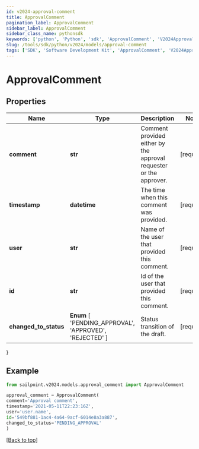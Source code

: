 ```yaml
---
id: v2024-approval-comment
title: ApprovalComment
pagination_label: ApprovalComment
sidebar_label: ApprovalComment
sidebar_class_name: pythonsdk
keywords: ['python', 'Python', 'sdk', 'ApprovalComment', 'V2024ApprovalComment'] 
slug: /tools/sdk/python/v2024/models/approval-comment
tags: ['SDK', 'Software Development Kit', 'ApprovalComment', 'V2024ApprovalComment']
---
```


# ApprovalComment


## Properties

Name | Type | Description | Notes
------------ | ------------- | ------------- | -------------
**comment** | **str** | Comment provided either by the approval requester or the approver. | [required]
**timestamp** | **datetime** | The time when this comment was provided. | [required]
**user** | **str** | Name of the user that provided this comment. | [required]
**id** | **str** | Id of the user that provided this comment. | [required]
**changed_to_status** |  **Enum** [  'PENDING_APPROVAL',    'APPROVED',    'REJECTED' ] | Status transition of the draft. | [required]
}

## Example

```python
from sailpoint.v2024.models.approval_comment import ApprovalComment

approval_comment = ApprovalComment(
comment='Approval comment',
timestamp='2021-05-11T22:23:16Z',
user='user.name',
id='549bf881-1ac4-4a64-9acf-6014e8a3a887',
changed_to_status='PENDING_APPROVAL'
)

```
[[Back to top]](#) 

